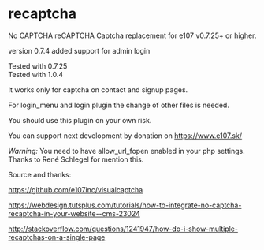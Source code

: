 # recaptcha
No CAPTCHA reCAPTCHA  Captcha replacement for e107 v0.7.25+ or higher. 


version 0.7.4 added support for admin login 


Tested with 0.7.25  
Tested with 1.0.4

It works only for captcha on contact and signup pages.

For login_menu and login plugin the change of other files is needed.

You should use this plugin on your own risk.

You can support next development by donation on https://www.e107.sk/

*Warning:*
You need to have allow_url_fopen enabled in your php settings.
Thanks to René Schlegel for mention this.


Source and thanks:

https://github.com/e107inc/visualcaptcha
 
https://webdesign.tutsplus.com/tutorials/how-to-integrate-no-captcha-recaptcha-in-your-website--cms-23024

http://stackoverflow.com/questions/1241947/how-do-i-show-multiple-recaptchas-on-a-single-page